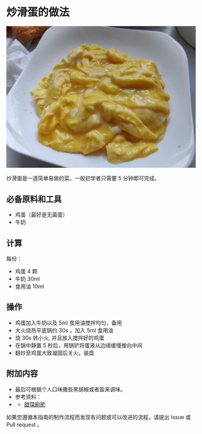 # 炒滑蛋的做法

![炒滑蛋成品](./炒滑蛋.jpg)

炒滑蛋是一道简单易做的菜。一般初学者只需要 5 分钟即可完成。

## 必备原料和工具

- 鸡蛋（最好是无菌蛋）
- 牛奶

## 计算

每份：

- 鸡蛋 4 颗
- 牛奶 30ml
- 食用油 10ml

## 操作

- 鸡蛋加入牛奶以及 5ml 食用油搅拌均匀，备用
- 大火烧热平底锅约 30s ，加入 5ml 食用油 
- 烧 30s 转小火, 并且放入搅拌好的鸡蛋
- 在锅中静置 5 秒后，用锅铲将蛋液从边缘缓慢推向中间
- 翻炒至鸡蛋大致凝固后关火，装盘

## 附加内容

- 最后可根据个人口味撒些黑胡椒或者盐来调味。
- 参考资料：
-  - [甜琛廚房](http://sweetheartkitchen.com/recipes/scrambled-egg/)

如果您遵循本指南的制作流程而发现有问题或可以改进的流程，请提出 Issue 或 Pull request 。
